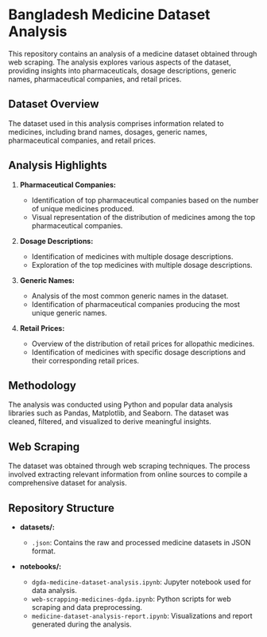 # Bangladesh Medicine Dataset Analysis

This repository contains an analysis of a medicine dataset obtained through web scraping. The analysis explores various aspects of the dataset, providing insights into pharmaceuticals, dosage descriptions, generic names, pharmaceutical companies, and retail prices.

## Dataset Overview

The dataset used in this analysis comprises information related to medicines, including brand names, dosages, generic names, pharmaceutical companies, and retail prices.

## Analysis Highlights

1. **Pharmaceutical Companies:**
   - Identification of top pharmaceutical companies based on the number of unique medicines produced.
   - Visual representation of the distribution of medicines among the top pharmaceutical companies.

2. **Dosage Descriptions:**
   - Identification of medicines with multiple dosage descriptions.
   - Exploration of the top medicines with multiple dosage descriptions.

3. **Generic Names:**
   - Analysis of the most common generic names in the dataset.
   - Identification of pharmaceutical companies producing the most unique generic names.

4. **Retail Prices:**
   - Overview of the distribution of retail prices for allopathic medicines.
   - Identification of medicines with specific dosage descriptions and their corresponding retail prices.

## Methodology

The analysis was conducted using Python and popular data analysis libraries such as Pandas, Matplotlib, and Seaborn. The dataset was cleaned, filtered, and visualized to derive meaningful insights.

## Web Scraping

The dataset was obtained through web scraping techniques. The process involved extracting relevant information from online sources to compile a comprehensive dataset for analysis.

## Repository Structure

- **datasets/:** 
  - `.json`: Contains the raw and processed medicine datasets in JSON format.
  
- **notebooks/:**
  - `dgda-medicine-dataset-analysis.ipynb`: Jupyter notebook used for data analysis.
  - `web-scrapping-medicines-dgda.ipynb`: Python scripts for web scraping and data preprocessing.
  - `medicine-dataset-analysis-report.ipynb`: Visualizations and report generated during the analysis.
